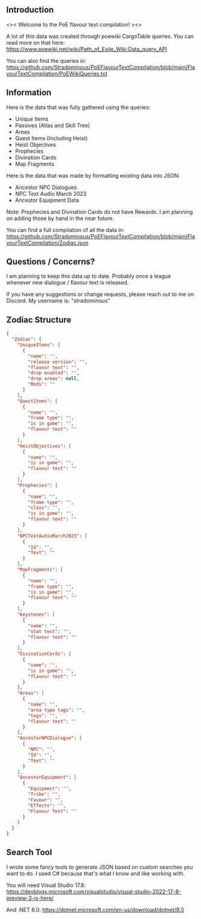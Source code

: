 ## Introduction
<>< Welcome to the PoE flavour text compilation! ><>

A lot of this data was created through poewiki CargoTable queries.
You can read more on that here: https://www.poewiki.net/wiki/Path_of_Exile_Wiki:Data_query_API

You can also find the queries in: https://github.com/Stradominous/PoEFlavourTextCompilation/blob/main/FlavourTextCompilation/PoEWikiQueries.txt

## Information
Here is the data that was fully gathered using the queries:
* Unique Items
* Passives (Atlas and Skill Tree)
* Areas
* Quest Items (Including Heist)
* Heist Objectives
* Prophecies
* Divination Cards
* Map Fragments

Here is the data that was made by formatting existing data into JSON:
* Ancestor NPC Dialogues
* NPC Text Audio March 2023
* Ancestor Equipment Data

Note: Prophecies and Divination Cards do not have Rewards. I am planning on adding those by hand in the near future.

You can find a full compilation of all the data in: https://github.com/Stradominous/PoEFlavourTextCompilation/blob/main/FlavourTextCompilation/Zodiac.json

## Questions / Concerns?
I am planning to keep this data up to date. Probably once a league whenever new dialogue / flavour text is released.

If you have any suggestions or change requests, please reach out to me on Discord. My username is: "stradominous"

## Zodiac Structure

```json
{
  "Zodiac": {
    "UniqueItems": [
      {
        "name": "",
        "release version": "",
        "flavour text": "",
        "drop enabled": "",
        "drop areas": null,
        "Mods": ""
      }
    ],
    "QuestItems": [
      {
        "name": "",
        "frame type": "",
        "is in game": "",
        "flavour text": ""
      }
    ],
    "HeistObjectives": [
      {
        "name": "",
        "is in game": "",
        "flavour text": ""
      }
    ],
    "Prophecies": [
      {
        "name": "",
        "frame type": "",
        "class": "",
        "is in game": "",
        "flavour text": ""
      }
    ],
    "NPCTextAudioMarch2023": [
      {
        "Id": "",
        "Text": ""
      }
    ],
    "MapFragments": [
      {
        "name": "",
        "frame type": "",
        "is in game": "",
        "flavour text": ""
      }
    ],
    "Keystones": [
      {
        "name": "",
        "stat text": "",
        "flavour text": ""
      }
    ],
    "DivinationCards": [
      {
        "name": "",
        "is in game": "",
        "flavour text": ""
      }
    ],
    "Areas": [
      {
        "name": "",
        "area type tags": "",
        "tags": "",
        "flavour text": ""
      }
    ],
    "AncestorNPCDialogue": [
      {
        "NPC": "",
        "Id": "",
        "Text": ""
      }
    ],
    "AncestorEquipment": [
      {
        "Equipment": "",
        "Tribe": "",
        "Favour": "",
        "Effects": "",
        "Flavour Text": ""
      }
    ]
  }
}
```
## Search Tool
I wrote some fancy tools to generate JSON based on custom searches you want to do.
I used C# because that's what I know and like working with.

You will need Visual Studio 17.8: https://devblogs.microsoft.com/visualstudio/visual-studio-2022-17-8-preview-3-is-here/

And .NET 8.0: https://dotnet.microsoft.com/en-us/download/dotnet/8.0
